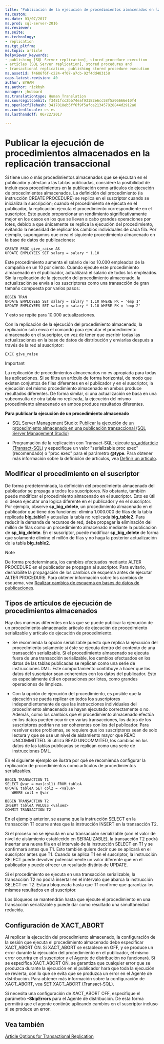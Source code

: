 ```yaml
---
title: "Publicación de la ejecución de procedimientos almacenados en la replicación transaccional | Microsoft Docs"
ms.custom: 
ms.date: 03/07/2017
ms.prod: sql-server-2016
ms.reviewer: 
ms.suite: 
ms.technology:
- replication
ms.tgt_pltfrm: 
ms.topic: article
helpviewer_keywords:
- publishing [SQL Server replication], stored procedure execution
- articles [SQL Server replication], stored procedures and
- transactional replication, publishing stored procedure execution
ms.assetid: f4686f6f-c224-4f07-a7cb-92f4dd483158
caps.latest.revision: 40
author: BYHAM
ms.author: rickbyh
manager: jhubbard
ms.translationtype: Human Translation
ms.sourcegitcommit: f3481fcc2bb74eaf93182e6cc58f5a06666e10f4
ms.openlocfilehash: 3417818eb5ff6f9f5afce213457828844d2912a8
ms.contentlocale: es-es
ms.lasthandoff: 06/22/2017

---
```

# <a name="publishing-stored-procedure-execution-in-transactional-replication"></a>Publicar la ejecución de procedimientos almacenados en la replicación transaccional
  Si tiene uno o más procedimientos almacenados que se ejecutan en el publicador y afectan a las tablas publicadas, considere la posibilidad de incluir esos procedimientos en la publicación como artículos de ejecución de procedimientos almacenados. La definición del procedimiento (la instrucción CREATE PROCEDURE) se replica en el suscriptor cuando se inicializa la suscripción; cuando el procedimiento se ejecuta en el publicador, la replicación ejecuta el procedimiento correspondiente en el suscriptor. Esto puede proporcionar un rendimiento significativamente mejor en los casos en los que se llevan a cabo grandes operaciones por lotes, debido a que únicamente se replica la ejecución del procedimiento, evitando la necesidad de replicar los cambios individuales de cada fila. Por ejemplo, supongamos que crea el siguiente procedimiento almacenado en la base de datos de publicaciones:  
  
```  
CREATE PROC give_raise AS  
UPDATE EMPLOYEES SET salary = salary * 1.10  
```  
  
 Este procedimiento aumenta el salario de los 10.000 empleados de la compañía en un 10 por ciento. Cuando ejecute este procedimiento almacenado en el publicador, actualizará el salario de todos los empleados. Sin la replicación de la ejecución del procedimiento almacenado, la actualización se envía a los suscriptores como una transacción de gran tamaño compuesta por varios pasos:  
  
```  
BEGIN TRAN  
UPDATE EMPLOYEES SET salary = salary * 1.10 WHERE PK = 'emp 1'  
UPDATE EMPLOYEES SET salary = salary * 1.10 WHERE PK = 'emp 2'  
```  
  
 Y esto se repite para 10.000 actualizaciones.  
  
 Con la replicación de la ejecución del procedimiento almacenado, la replicación solo envía el comando para ejecutar el procedimiento almacenado en el suscriptor, en vez de tener que escribir todas las actualizaciones en la base de datos de distribución y enviarlas después a través de la red al suscriptor:  
  
```  
EXEC give_raise  
```  
  
> [!IMPORTANT]  
>  La replicación de procedimientos almacenados no es apropiada para todas las aplicaciones. Si se filtra un artículo de forma horizontal, de modo que existen conjuntos de filas diferentes en el publicador y en el suscriptor, la ejecución del mismo procedimiento almacenado en ambos produce resultados diferentes. De forma similar, si una actualización se basa en una subconsulta de otra tabla no replicada, la ejecución del mismo procedimiento almacenado en ambos produce resultados diferentes.  
  
 **Para publicar la ejecución de un procedimiento almacenado**  
  
-   SQL Server Management Studio: [Publicar la ejecución de un procedimiento almacenado en una publicación transaccional &#40;SQL Server Management Studio&#41;](../../../relational-databases/replication/publish/publish-execution-of-stored-procedure-in-transactional-publication.md)  
  
-   Programación de la replicación con Transact-SQL: ejecute [sp_addarticle &#40;Transact-SQL&#41;](../../../relational-databases/system-stored-procedures/sp-addarticle-transact-sql.md) y especifique un valor "serializable proc exec" (recomendado) o "proc exec" para el parámetro **@type**. Para obtener más información sobre la definición de artículos, vea [Definir un artículo](../../../relational-databases/replication/publish/define-an-article.md).  
  
## <a name="modifying-the-procedure-at-the-subscriber"></a>Modificar el procedimiento en el suscriptor  
 De forma predeterminada, la definición del procedimiento almacenado del publicador se propaga a todos los suscriptores. No obstante, también puede modificar el procedimiento almacenado en el suscriptor. Esto es útil si desea ejecutar una lógica diferente en el publicador y en el suscriptor. Por ejemplo, observe **sp_big_delete**, un procedimiento almacenado en el publicador que tiene dos funciones: elimina 1.000.000 de filas de la tabla replicada **big_table1** y actualiza la tabla no replicada **big_table2**. Para reducir la demanda de recursos de red, debe propagar la eliminación del millón de filas como un procedimiento almacenado mediante la publicación de **sp_big_delete**. En el suscriptor, puede modificar **sp_big_delete** de forma que solamente elimine el millón de filas y no haga la posterior actualización de la tabla **big_table2**.  
  
> [!NOTE]  
>  De forma predeterminada, los cambios efectuados mediante ALTER PROCEDURE en el publicador se propagan al suscriptor. Para evitarlo, deshabilite la propagación de los cambios de esquema antes de ejecutar ALTER PROCEDURE. Para obtener información sobre los cambios de esquema, vea [Realizar cambios de esquema en bases de datos de publicaciones](../../../relational-databases/replication/publish/make-schema-changes-on-publication-databases.md).  
  
## <a name="types-of-stored-procedure-execution-articles"></a>Tipos de artículos de ejecución de procedimientos almacenados  
 Hay dos maneras diferentes en las que se puede publicar la ejecución de un procedimiento almacenado: artículo de ejecución de procedimiento serializable y artículo de ejecución de procedimiento.  
  
-   Se recomienda la opción serializable puesto que replica la ejecución del procedimiento solamente si éste se ejecuta dentro del contexto de una transacción serializable. Si el procedimiento almacenado se ejecuta fuera de una transacción serializable, los cambios efectuados en los datos de las tablas publicadas se replican como una serie de instrucciones DML. Este comportamiento contribuye a hacer que los datos del suscriptor sean coherentes con los datos del publicador. Esto es especialmente útil en operaciones por lotes, como grandes operaciones de limpieza.  
  
-   Con la opción de ejecución del procedimiento, es posible que la ejecución se pueda replicar en todos los suscriptores independientemente de que las instrucciones individuales del procedimiento almacenado se hayan ejecutado correctamente o no. Además, como los cambios que el procedimiento almacenado efectúa en los datos pueden ocurrir en varias transacciones, los datos de los suscriptores podrían no ser coherentes con los del publicador. Para resolver estos problemas, se requiere que los suscriptores sean de solo lectura y que se use un nivel de aislamiento mayor que READ UNCOMMITTED. Si utiliza READ UNCOMMITED, los cambios en los datos de las tablas publicadas se replican como una serie de instrucciones DML.  
  
 En el siguiente ejemplo se ilustra por qué se recomienda configurar la replicación de procedimientos como artículos de procedimientos serializables.  
  
```  
BEGIN TRANSACTION T1  
SELECT @var = max(col1) FROM tableA  
UPDATE tableA SET col2 = <value>   
   WHERE col1 = @var   
  
BEGIN TRANSACTION T2  
INSERT tableA VALUES <values>  
COMMIT TRANSACTION T2  
```  
  
 En el ejemplo anterior, se asume que la instrucción SELECT en la transacción T1 ocurre antes que la instrucción INSERT en la transacción T2.  
  
 Si el proceso no se ejecuta en una transacción serializable (con el valor de nivel de aislamiento establecido en SERIALIZABLE), la transacción T2 podrá insertar una nueva fila en el intervalo de la instrucción SELECT en T1 y se confirmará antes que T1. Esto también quiere decir que se aplicará en el suscriptor antes que T1. Cuando se aplica T1 en el suscriptor, la instrucción SELECT puede devolver potencialmente un valor diferente que en el publicador y puede ofrecer un resultado distinto de UPDATE.  
  
 Si el procedimiento se ejecuta en una transacción serializable, la transacción T2 no podrá insertar en el intervalo que abarca la instrucción SELECT en T2. Estará bloqueada hasta que T1 confirme que garantiza los mismos resultados en el suscriptor.  
  
 Los bloqueos se mantendrán hasta que ejecute el procedimiento en una transacción serializable y puede dar como resultado una simultaneidad reducida.  
  
## <a name="the-xactabort-setting"></a>Configuración de XACT_ABORT  
 Al replicar la ejecución del procedimiento almacenado, la configuración de la sesión que ejecuta el procedimiento almacenado debe especificar XACT_ABORT ON. Si XACT_ABORT se establece en OFF, y se produce un error durante la ejecución del procedimiento en el publicador, el mismo error ocurrirá en el suscriptor y el Agente de distribución no funcionará. Si se especifica XACT_ABORT ON, se garantiza que cualquier error que se produzca durante la ejecución en el publicador hará que toda la ejecución se revierta, con lo que se evita que se produzca un error en el Agente de distribución. Para obtener más información sobre la configuración de XACT_ABORT, vea [SET XACT_ABORT &#40;Transact-SQL&#41;](../../../t-sql/statements/set-xact-abort-transact-sql.md).  
  
 Si necesita una configuración de XACT_ABORT OFF, especifique el parámetro **-SkipErrors** para el Agente de distribución. De esta forma permitirá que el agente continúe aplicando cambios en el suscriptor incluso si se produce un error.  
  
## <a name="see-also"></a>Vea también  
 [Article Options for Transactional Replication](../../../relational-databases/replication/transactional/article-options-for-transactional-replication.md)  
  
  
